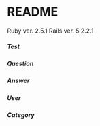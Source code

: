 # README

Ruby ver. 2.5.1 Rails ver. 5.2.2.1

##### Test
##### Question
##### Answer
##### User
##### Category
